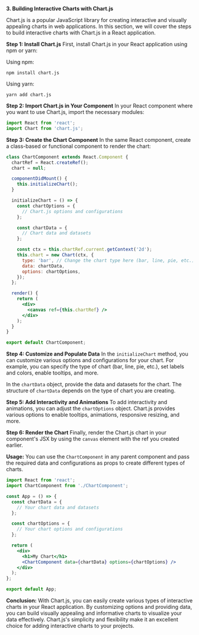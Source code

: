 **3. Building Interactive Charts with Chart.js**

Chart.js is a popular JavaScript library for creating interactive and visually appealing charts in web applications. In this section, we will cover the steps to build interactive charts with Chart.js in a React application.

**Step 1: Install Chart.js**
First, install Chart.js in your React application using npm or yarn:

Using npm:
```
npm install chart.js
```

Using yarn:
```
yarn add chart.js
```

**Step 2: Import Chart.js in Your Component**
In your React component where you want to use Chart.js, import the necessary modules:

```jsx
import React from 'react';
import Chart from 'chart.js';
```

**Step 3: Create the Chart Component**
In the same React component, create a class-based or functional component to render the chart:

```jsx
class ChartComponent extends React.Component {
  chartRef = React.createRef();
  chart = null;

  componentDidMount() {
    this.initializeChart();
  }

  initializeChart = () => {
    const chartOptions = {
      // Chart.js options and configurations
    };

    const chartData = {
      // Chart data and datasets
    };

    const ctx = this.chartRef.current.getContext('2d');
    this.chart = new Chart(ctx, {
      type: 'bar', // Change the chart type here (bar, line, pie, etc.)
      data: chartData,
      options: chartOptions,
    });
  };

  render() {
    return (
      <div>
        <canvas ref={this.chartRef} />
      </div>
    );
  }
}

export default ChartComponent;
```

**Step 4: Customize and Populate Data**
In the `initializeChart` method, you can customize various options and configurations for your chart. For example, you can specify the type of chart (bar, line, pie, etc.), set labels and colors, enable tooltips, and more.

In the `chartData` object, provide the data and datasets for the chart. The structure of `chartData` depends on the type of chart you are creating.

**Step 5: Add Interactivity and Animations**
To add interactivity and animations, you can adjust the `chartOptions` object. Chart.js provides various options to enable tooltips, animations, responsive resizing, and more.

**Step 6: Render the Chart**
Finally, render the Chart.js chart in your component's JSX by using the `canvas` element with the ref you created earlier.

**Usage:**
You can use the `ChartComponent` in any parent component and pass the required data and configurations as props to create different types of charts.

```jsx
import React from 'react';
import ChartComponent from './ChartComponent';

const App = () => {
  const chartData = {
    // Your chart data and datasets
  };

  const chartOptions = {
    // Your chart options and configurations
  };

  return (
    <div>
      <h1>My Chart</h1>
      <ChartComponent data={chartData} options={chartOptions} />
    </div>
  );
};

export default App;
```

**Conclusion:**
With Chart.js, you can easily create various types of interactive charts in your React application. By customizing options and providing data, you can build visually appealing and informative charts to visualize your data effectively. Chart.js's simplicity and flexibility make it an excellent choice for adding interactive charts to your projects.